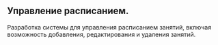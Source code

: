 ## Управление расписанием.

Разработка системы для управления расписанием занятий, включая возможность добавления, редактирования и удаления занятий.